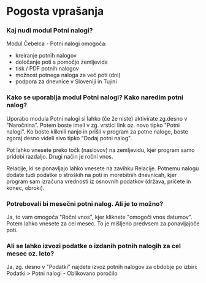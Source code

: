 # Pogosta vprašanja

### Kaj nudi modul Potni nalogi?

Modul Čebelca - Potni nalogi omogoča:

* kreiranje potnih nalogov
* določanje poti s pomočjo zemljevida
* tisk / PDF potnih nalogov
* možnost potnega naloga za več poti (dni)
* podpora za dnevnice v Sloveniji in Tujini

### Kako se uporablja modul Potni nalogi? Kako naredim potni nalog?

Uporabo modula Potni nalogi si lahko (če že niste) aktivirate zg.desno v "Naročnina". Potem boste imeli v zg. vrstici link oz. novo tipko "Potni nalogi". Ko boste kliknili nanjo in prišli v program za potne naloge, boste zgoraj desno videli sivo tipko "Dodaj potni nalog".

Pot lahko vnesete preko točk (naslovov) na zemljevidu, kjer program samo pridobi razdaljo. Drugi način je ročni vnos. 

Relacije, ki se ponavljajo lahko vnesete na zavihku Relacije. Potnemu nalogu dodate tudi podatke o stroških na poti in morebitnih dnevnicah, kjer program sam izračuna vrednosti iz osnovnih podatkov (država, pričete in konec, obroki).

### Potrebovali bi mesečni potni nalog. Ali je to možno?

Ja, to vam omogoča "Ročni vnos", kjer kliknete "omogoči vnos datumov". Potem lahko vnesete za cel mesec. To je mišljeno predvsem za ponavljajoče poti.

### Ali se lahko izvozi podatke o izdanih potnih nalogih za cel mesec oz. leto?

Ja, zg. desno v "Podatki" najdete izvoz potnih nalogov za obdobje po izbiri: Podatki > Potni nalogi - Oblikovano poročilo


